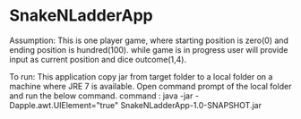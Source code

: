 # SnakeNLadderApp
Assumption: 
This is one player game, where starting position is zero(0) and ending position is hundred(100). while game is in progress user will provide input as current position and dice outcome(1,4).

To run: 
This application copy jar from target folder to a local folder on a machine where JRE 7 is available.
Open command prompt of the local folder and run the below command.
command : java -jar -Dapple.awt.UIElement="true" SnakeNLadderApp-1.0-SNAPSHOT.jar

